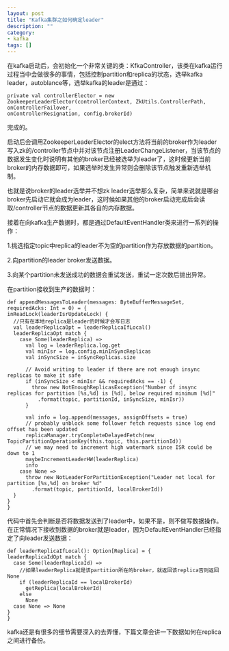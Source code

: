```yaml
---
layout: post
title: "Kafka集群之如何确定leader"
description: ""
category: 
- kafka
tags: []
---
```



在kafka启动后，会初始化一个非常关键的类：KfkaController，该类在kafka运行过程当中会做很多的事情，包括控制partition和replica的状态，选举kafka leader，autoblance等，选举kafka的leader是通过：

	private val controllerElector = new ZookeeperLeaderElector(controllerContext, ZkUtils.ControllerPath, onControllerFailover,
    onControllerResignation, config.brokerId)
完成的。

启动后会调用ZookeeperLeaderElector的elect方法将当前的broker作为leader写入zk的/controller节点中并对该节点注册LeaderChangeListener，当该节点的数据发生变化时说明有其他的broker已经被选举为leader了，这时候更新当前broker的内存数据即可，如果选举时发生异常则会删除该节点触发重新选举机制。

也就是说broker的leader选举并不想zk leader选举那么复杂，简单来说就是哪台broker先启动它就会成为leader，这时候如果其他的broker启动完成后会读取/controller节点的数据更新其各自的内存数据。

接着在向kafka生产数据时，都是通过DefaultEventHandler类来进行一系列的操作：

1.挑选指定topic中replica的leader不为空的partition作为存放数据的partition。

2.向partition的leader broker发送数据。

3.向某个partition未发送成功的数据会重试发送，重试一定次数后抛出异常。

在partition接收到生产的数据时：

	def appendMessagesToLeader(messages: ByteBufferMessageSet, requiredAcks: Int = 0) = {
    inReadLock(leaderIsrUpdateLock) {
      //只有在本地replica是leader的时候才会写日志
      val leaderReplicaOpt = leaderReplicaIfLocal()
      leaderReplicaOpt match {
        case Some(leaderReplica) =>
          val log = leaderReplica.log.get
          val minIsr = log.config.minInSyncReplicas
          val inSyncSize = inSyncReplicas.size

          // Avoid writing to leader if there are not enough insync replicas to make it safe
          if (inSyncSize < minIsr && requiredAcks == -1) {
            throw new NotEnoughReplicasException("Number of insync replicas for partition [%s,%d] is [%d], below required minimum [%d]"
              .format(topic, partitionId, inSyncSize, minIsr))
          }

          val info = log.append(messages, assignOffsets = true)
          // probably unblock some follower fetch requests since log end offset has been updated
          replicaManager.tryCompleteDelayedFetch(new TopicPartitionOperationKey(this.topic, this.partitionId))
          // we may need to increment high watermark since ISR could be down to 1
          maybeIncrementLeaderHW(leaderReplica)
          info
        case None =>
          throw new NotLeaderForPartitionException("Leader not local for partition [%s,%d] on broker %d"
            .format(topic, partitionId, localBrokerId))
      }
    }
    }
代码中首先会判断是否将数据发送到了leader中，如果不是，则不做写数据操作。在正常情况下接收到数据的broker就是leader，因为DefaultEventHandler已经指定了向leader发送数据：

	def leaderReplicaIfLocal(): Option[Replica] = {
    leaderReplicaIdOpt match {
      case Some(leaderReplicaId) =>
        //如果leaderReplica就是该partition所在的broker，就返回该replica否则返回None
        if (leaderReplicaId == localBrokerId)
          getReplica(localBrokerId)
        else
          None
      case None => None
    }
    }

kafka还是有很多的细节需要深入的去弄懂，下篇文章会讲一下数据如何在replica之间进行备份。